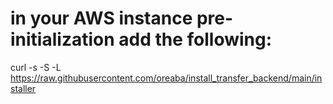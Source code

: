 

# in your AWS instance pre-initialization add the following:
curl -s -S -L https://raw.githubusercontent.com/oreaba/install_transfer_backend/main/installer